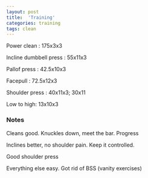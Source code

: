 ```yaml
---
layout: post
title:  'Training'
categories: training
tags: clean
---
```


Power clean : 175x3x3

Incline dumbbell press : 55x11x3

Pallof press  : 42.5x10x3

Facepull  : 72.5x12x3

Shoulder press  : 40x11x3; 30x11

Low to high:  13x10x3

### Notes

Cleans good. Knuckles down, meet the bar. Progress

Inclines better, no shoulder pain. Keep it controlled.

Good shoulder press

Everything else easy. Got rid of BSS (vanity exercises)
